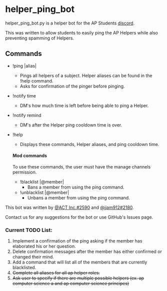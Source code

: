# helper_ping_bot

helper_ping_bot.py is a helper bot for the AP Students [discord](https://discord.gg/apstudents).

This was written to allow students to easily ping the AP Helpers while also preventing spamming of Helpers.

## Commands

* !ping |alias|
    * Pings all helpers of a subject. Helper aliases can be found in the !help command.
    * Asks for confirmation of the pinger before pinging.
* !notify time
    * DM's how much time is left before being able to ping a Helper.
* !notify remind
    * DM's after the Helper ping cooldown time is over.
* !help
    * Displays these commands, Helper aliases, and ping cooldown time.

    #### Mod commands
    To use these commands, the user must have the manage channels permission.
    * !blacklist |@member|
        * Bans a member from using the ping command.
    * !unblacklist |@member|
        * Unbans a member from using the ping command.
    
This bot was written by [@ACT Inc.#2590](https://github.com/ikhaliq15) and [@jjam912#2180](https://github.com/jjam912).

Contact us for any suggestions for the bot or use GitHub's Issues page.

### Current TODO List:
1. Implement a confirmation of the ping asking if the member has elaborated his or her question.
1. Delete confirmation messages after the member has either confirmed or changed their mind.
1. Add a command that will list all of the members that are currently blacklisted.
1. ~~Complete all aliases for all ap helper roles.~~
1. ~~Ask user to specify if there are multiple possible helpers (ex. ap computer science a and ap computer science principes)~~